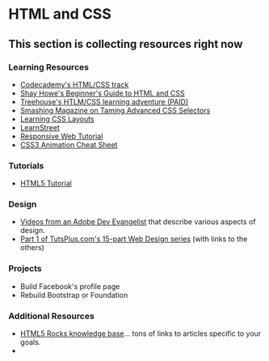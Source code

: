 # HTML and CSS

## This section is collecting resources right now

### Learning Resources
* [Codecademy's HTML/CSS track](http://www.codecademy.com/tracks/web)
* [Shay Howe's Beginner's Guide to HTML and CSS](http://learn.shayhowe.com/html-css/)
* [Treehouse's HTLM/CSS learning adventure (PAID)](http://teamtreehouse.com/learning-adventures/learn-html-and-css)
* [Smashing Magazine on Taming Advanced CSS Selectors](http://coding.smashingmagazine.com/2009/08/17/taming-advanced-css-selectors/)
* [Learning CSS Layouts](http://learnlayout.com/)
* [LearnStreet](http://learnstreet.com)
* [Responsive Web Tutorial](http://www.lingulo.com/tutorials/css/how-to-build-a-html5-website-from-scratch)
* [CSS3 Animation Cheat Sheet](http://www.justinaguilar.com/animations/)

### Tutorials

* [HTML5 Tutorial](http://www.html-5-tutorial.com/start-html5-tutorial.htm)

### Design
* [Videos from an Adobe Dev Evangelist](http://designupdate.com/) that describe various aspects of design.
* [Part 1 of TutsPlus.com's 15-part Web Design series](http://webdesign.tutsplus.com/articles/design-theory/understanding-visual-hierarchy-in-web-design/) (with links to the others)

### Projects

* Build Facebook's profile page
* Rebuild Bootstrap or Foundation

### Additional Resources

* [HTML5 Rocks knowledge base](http://www.html5rocks.com/en/)... tons of links to articles specific to your goals.
* 